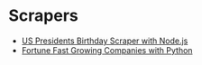 # Scrapers

- [US Presidents Birthday Scraper with Node.js](https://github.com/vanessaaleung/scrapers/node-presidents-scraper)
- [Fortune Fast Growing Companies with Python](https://github.com/vanessaaleung/scrapers/blob/master/fortune-fast-growing.csv.ipynb)
